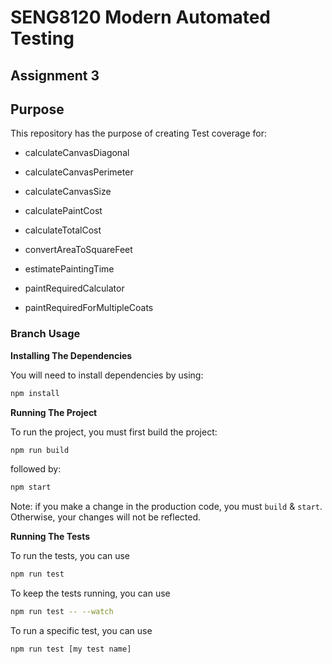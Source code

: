 # SENG8120 Modern Automated Testing 
## Assignment 3

## Purpose

This repository has the purpose of creating Test coverage for:

- calculateCanvasDiagonal
  
- calculateCanvasPerimeter
  
- calculateCanvasSize
  
- calculatePaintCost
  
- calculateTotalCost
  
- convertAreaToSquareFeet
  
- estimatePaintingTime
  
- paintRequiredCalculator
  
- paintRequiredForMultipleCoats
  

### Branch Usage

**Installing The Dependencies**

You will need to install dependencies by using:

```bash
npm install
```

**Running The Project**

To run the project, you must first build the project:

```bash
npm run build
```

followed by:

```bash
npm start
```

Note:  if you make a change in the production code, you must `build` & `start`.
Otherwise, your changes will not be reflected.

**Running The Tests**

To run the tests, you can use

```bash
npm run test
```

To keep the tests running, you can use

```bash
npm run test -- --watch
```

To run a specific test, you can use

```bash
npm run test [my test name]
```